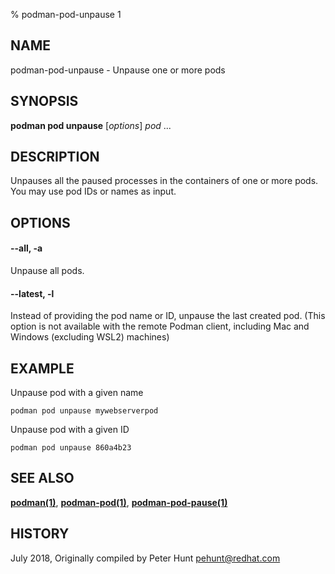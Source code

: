 % podman-pod-unpause 1

## NAME

podman\-pod\-unpause - Unpause one or more pods

## SYNOPSIS

**podman pod unpause** [*options*] _pod_ ...

## DESCRIPTION

Unpauses all the paused processes in the containers of one or more pods. You may use pod IDs or names as input.

## OPTIONS

#### **--all**, **-a**

Unpause all pods.

#### **--latest**, **-l**

Instead of providing the pod name or ID, unpause the last created pod. (This option is not available with the remote Podman client, including Mac and Windows (excluding WSL2) machines)

## EXAMPLE

Unpause pod with a given name

```
podman pod unpause mywebserverpod
```

Unpause pod with a given ID

```
podman pod unpause 860a4b23
```

## SEE ALSO

**[podman(1)](commands/podman.md)**, **[podman-pod(1)](commands/podman-pod/podman-pod.md)**, **[podman-pod-pause(1)](commands/podman-pod/podman-pod-pause.md)**

## HISTORY

July 2018, Originally compiled by Peter Hunt <pehunt@redhat.com>
